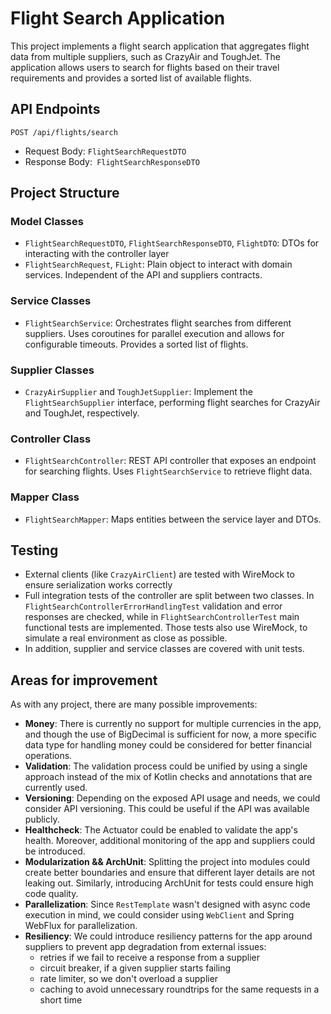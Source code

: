 # Flight Search Application
This project implements a flight search application that aggregates flight data from multiple suppliers, such as CrazyAir and ToughJet. The application allows users to search for flights based on their travel requirements and provides a sorted list of available flights.

## API Endpoints
`POST /api/flights/search`
* Request Body: `FlightSearchRequestDTO`
* Response Body:` FlightSearchResponseDTO`

## Project Structure

### Model Classes
* `FlightSearchRequestDTO`, `FlightSearchResponseDTO`, `FlightDTO`: DTOs for interacting with the controller layer
* `FlightSearchRequest`, `FLight`: Plain object to interact with domain services. Independent of the API and suppliers contracts.

### Service Classes
* `FlightSearchService`: Orchestrates flight searches from different suppliers. Uses coroutines for parallel execution and allows for configurable timeouts. Provides a sorted list of flights.

### Supplier Classes
* `CrazyAirSupplier` and `ToughJetSupplier`: Implement the `FlightSearchSupplier` interface, performing flight searches for CrazyAir and ToughJet, respectively.

### Controller Class
* `FlightSearchController`: REST API controller that exposes an endpoint for searching flights. Uses `FlightSearchService` to retrieve flight data.

### Mapper Class
* `FlightSearchMapper`: Maps entities between the service layer and DTOs.

## Testing
* External clients (like `CrazyAirClient`) are tested with WireMock to ensure serialization works correctly
* Full integration tests of the controller are split between two classes. In `FlightSearchControllerErrorHandlingTest` validation and error responses are checked,
  while in `FlightSearchControllerTest` main functional tests are implemented. Those tests also use WireMock, to simulate a real environment as close as possible.
* In addition, supplier and service classes are covered with unit tests.

## Areas for improvement
As with any project, there are many possible improvements:
* **Money**: There is currently no support for multiple currencies in the app, and though the use of BigDecimal is sufficient for now, a more specific data type for handling money could be considered for better financial operations.
* **Validation**: The validation process could be unified by using a single approach instead of the mix of Kotlin checks and annotations that are currently used.
* **Versioning**: Depending on the exposed API usage and needs, we could consider API versioning. This could be useful if the API was available publicly.
* **Healthcheck**: The Actuator could be enabled to validate the app's health. Moreover, additional monitoring of the app and suppliers could be introduced.
* **Modularization && ArchUnit**: Splitting the project into modules could create better boundaries and ensure that different layer details are not leaking out. Similarly, introducing ArchUnit for tests could ensure high code quality.
* **Parallelization**: Since `RestTemplate` wasn't designed with async code execution in mind, we could consider using `WebClient` and Spring WebFlux for parallelization.
* **Resiliency**: We could introduce resiliency patterns for the app around suppliers to prevent app degradation from external issues:
  * retries if we fail to receive a response from a supplier
  * circuit breaker, if a given supplier starts failing
  * rate limiter, so we don't overload a supplier
  * caching to avoid unnecessary roundtrips for the same requests in a short time